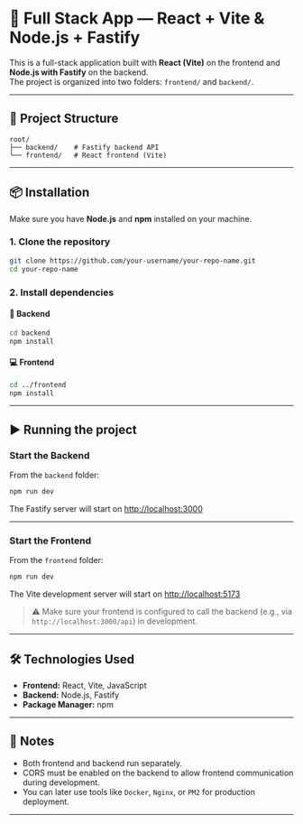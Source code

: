 # 🚀 Full Stack App — React + Vite & Node.js + Fastify

This is a full-stack application built with **React (Vite)** on the frontend and **Node.js with Fastify** on the backend.  
The project is organized into two folders: `frontend/` and `backend/`.

---

## 📁 Project Structure

```
root/
├── backend/    # Fastify backend API
└── frontend/   # React frontend (Vite)
```

---

## 📦 Installation

Make sure you have **Node.js** and **npm** installed on your machine.

### 1. Clone the repository

```bash
git clone https://github.com/your-username/your-repo-name.git
cd your-repo-name
```

### 2. Install dependencies

#### 🔧 Backend

```bash
cd backend
npm install
```

#### 💻 Frontend

```bash
cd ../frontend
npm install
```

---

## ▶️ Running the project

### Start the Backend

From the `backend` folder:

```bash
npm run dev
```

The Fastify server will start on [http://localhost:3000](http://localhost:3000)

---

### Start the Frontend

From the `frontend` folder:

```bash
npm run dev
```

The Vite development server will start on [http://localhost:5173](http://localhost:5173)

> ⚠️ Make sure your frontend is configured to call the backend (e.g., via `http://localhost:3000/api`) in development.

---

## 🛠️ Technologies Used

- **Frontend:** React, Vite, JavaScript
- **Backend:** Node.js, Fastify
- **Package Manager:** npm

---

## 📌 Notes

- Both frontend and backend run separately.
- CORS must be enabled on the backend to allow frontend communication during development.
- You can later use tools like `Docker`, `Nginx`, or `PM2` for production deployment.

---
